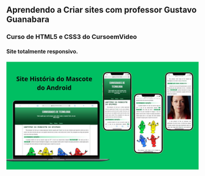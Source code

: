 <h2>Aprendendo a Criar sites com professor Gustavo Guanabara </h2>
<h3>Curso de HTML5 e CSS3 do CursoemVideo</h3>
<h4>
    Site totalmente responsivo.
</h4>
<img src="./imagens/Mockup - Mascote do Android.jpg">